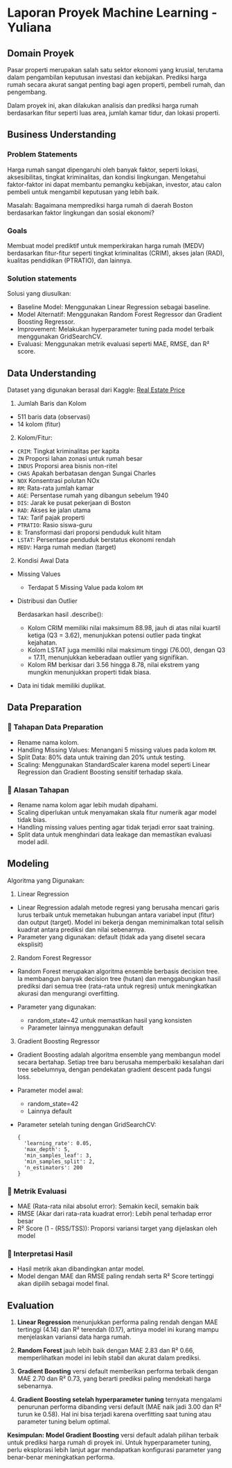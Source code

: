 # Laporan Proyek Machine Learning - Yuliana

## Domain Proyek

Pasar properti merupakan salah satu sektor ekonomi yang krusial, terutama dalam pengambilan keputusan investasi dan kebijakan. Prediksi harga rumah secara akurat sangat penting bagi agen properti, pembeli rumah, dan pengembang.

Dalam proyek ini, akan dilakukan analisis dan prediksi harga rumah berdasarkan fitur seperti luas area, jumlah kamar tidur, dan lokasi properti.

## Business Understanding
### Problem Statements
Harga rumah sangat dipengaruhi oleh banyak faktor, seperti lokasi, aksesibilitas, tingkat kriminalitas, dan kondisi lingkungan. Mengetahui faktor-faktor ini dapat membantu pemangku kebijakan, investor, atau calon pembeli untuk mengambil keputusan yang lebih baik.

Masalah: Bagaimana memprediksi harga rumah di daerah Boston berdasarkan faktor lingkungan dan sosial ekonomi?
### Goals

Membuat model prediktif untuk memperkirakan harga rumah (MEDV) berdasarkan fitur-fitur seperti tingkat kriminalitas (CRIM), akses jalan (RAD), kualitas pendidikan (PTRATIO), dan lainnya.

### Solution statements
Solusi yang diusulkan:
- Baseline Model: Menggunakan Linear Regression sebagai baseline.
- Model Alternatif: Menggunakan Random Forest Regressor dan Gradient Boosting Regressor.
- Improvement: Melakukan hyperparameter tuning pada model terbaik menggunakan GridSearchCV.
- Evaluasi: Menggunakan metrik evaluasi seperti MAE, RMSE, dan R² score.

## Data Understanding
Dataset yang digunakan berasal dari Kaggle: [Real Estate Price](https://www.kaggle.com/code/fahadrehman07/real-estate-price-prediction?select=data.csv)
1. Jumlah Baris dan Kolom
- 511 baris data (observasi)
- 14 kolom (fitur)
2. Kolom/Fitur:
  - `CRIM`:	Tingkat kriminalitas per kapita
  - `ZN`	Proporsi lahan zonasi untuk rumah besar
  - `INDUS`	Proporsi area bisnis non-ritel
  - `CHAS`	Apakah berbatasan dengan Sungai Charles
  - `NOX`	Konsentrasi polutan NOx
  - `RM`:	Rata-rata jumlah kamar
  - `AGE`:	Persentase rumah yang dibangun sebelum 1940
  - `DIS`:	Jarak ke pusat pekerjaan di Boston
  - `RAD`:	Akses ke jalan utama
  - `TAX`:	Tarif pajak properti
  - `PTRATIO`:	Rasio siswa-guru
  - `B`:	Transformasi dari proporsi penduduk kulit hitam
  - `LSTAT`:	Persentase penduduk berstatus ekonomi rendah
  - `MEDV`:	Harga rumah median (target)

2. Kondisi Awal Data
- Missing Values
  - Terdapat 5 Missing Value pada kolom `RM`
- Distribusi dan Outlier
  
  Berdasarkan hasil .describe():

  - Kolom CRIM memiliki nilai maksimum 88.98, jauh di atas nilai kuartil ketiga (Q3 = 3.62), menunjukkan potensi outlier pada tingkat kejahatan.
  - Kolom LSTAT juga memiliki nilai maksimum tinggi (76.00), dengan Q3 = 17.11, menunjukkan keberadaan outlier yang signifikan.
  - Kolom RM berkisar dari 3.56 hingga 8.78, nilai ekstrem yang mungkin menunjukkan properti tidak biasa.
- Data ini tidak memiliki duplikat.

## Data Preparation
### 📌 Tahapan Data Preparation
- Rename nama kolom.
- Handling Missing Values: Menangani 5 missing values pada kolom `RM`.
- Split Data: 80% data untuk training dan 20% untuk testing.
- Scaling: Menggunakan StandardScaler karena model seperti Linear Regression dan Gradient Boosting sensitif terhadap skala.

### 📌 Alasan Tahapan
- Rename nama kolom agar lebih mudah dipahami.
- Scaling diperlukan untuk menyamakan skala fitur numerik agar model tidak bias.
- Handling missing values penting agar tidak terjadi error saat training.
- Split data untuk menghindari data leakage dan memastikan evaluasi model adil.

## Modeling
Algoritma yang Digunakan:

1. Linear Regression
- Linear Regression adalah metode regresi yang berusaha mencari garis lurus terbaik untuk memetakan hubungan antara variabel input (fitur) dan output (target). Model ini bekerja dengan meminimalkan total selisih kuadrat antara prediksi dan nilai sebenarnya.
- Parameter yang digunakan: default (tidak ada yang disetel secara eksplisit)

2. Random Forest Regressor
- Random Forest merupakan algoritma ensemble berbasis decision tree. Ia membangun banyak decision tree (hutan) dan menggabungkan hasil prediksi dari semua tree (rata-rata untuk regresi) untuk meningkatkan akurasi dan mengurangi overfitting.

- Parameter yang digunakan:
  - random_state=42 untuk memastikan hasil yang konsisten
  - Parameter lainnya menggunakan default

3. Gradient Boosting Regressor
- Gradient Boosting adalah algoritma ensemble yang membangun model secara bertahap. Setiap tree baru berusaha memperbaiki kesalahan dari tree sebelumnya, dengan pendekatan gradient descent pada fungsi loss.

- Parameter model awal:
  - random_state=42
  - Lainnya default

- Parameter setelah tuning dengan GridSearchCV:

      {
        'learning_rate': 0.05,
        'max_depth': 5,
        'min_samples_leaf': 3,
        'min_samples_split': 2,
        'n_estimators': 200
      }

### 📌 Metrik Evaluasi
- MAE	(Rata-rata nilai absolut error): Semakin kecil, semakin baik
- RMSE	(Akar dari rata-rata kuadrat error): Lebih penal terhadap error besar
- R² Score	(1 - (RSS/TSS)): Proporsi variansi target yang dijelaskan oleh model
### 📌 Interpretasi Hasil
- Hasil metrik akan dibandingkan antar model.
- Model dengan MAE dan RMSE paling rendah serta R² Score tertinggi akan dipilih sebagai model final.


## Evaluation
1. **Linear Regression** menunjukkan performa paling rendah dengan MAE tertinggi (4.14) dan R² terendah (0.17), artinya model ini kurang mampu menjelaskan variansi data harga rumah.

2. **Random Forest** jauh lebih baik dengan MAE 2.83 dan R² 0.66, memperlihatkan model ini lebih stabil dan akurat dalam prediksi.

3. **Gradient Boosting** versi default memberikan performa terbaik dengan MAE 2.70 dan R² 0.73, yang berarti prediksi paling mendekati harga sebenarnya.

4. **Gradient Boosting setelah hyperparameter tuning** ternyata mengalami penurunan performa dibanding versi default (MAE naik jadi 3.00 dan R² turun ke 0.58). Hal ini bisa terjadi karena overfitting saat tuning atau parameter tuning belum optimal.

**Kesimpulan:**
**Model Gradient Boosting** versi default adalah pilihan terbaik untuk prediksi harga rumah di proyek ini. Untuk hyperparameter tuning, perlu eksplorasi lebih lanjut agar mendapatkan konfigurasi parameter yang benar-benar meningkatkan performa.
